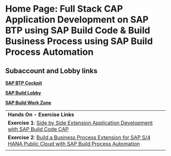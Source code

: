 # Home Page: Full Stack CAP Application Development on SAP BTP using SAP Build Code & Build Business Process using SAP Build Process Automation
 
## Subaccount and Lobby links

**[SAP BTP Cockpit](https://emea.cockpit.btp.cloud.sap/cockpit/?idp=aviss4yru.accounts.ondemand.com#/globalaccount/6378f0c6-1b1e-4b10-8517-171cbec05c3e/subaccount/980ca534-e07b-405a-827f-095dd4592203)**

**[SAP Build Lobby](https://hands-on-build-workshop-sn679jdj.eu10.build.cloud.sap/lobby)**

**[SAP Build Work Zone](https://hands-on-build-workshop-sn679jdj.dt.launchpad.cfapps.eu10.hana.ondemand.com/sites#Site-Directory)**

|  |
| - |
| **Hands On - Exercise Links** |
|**Exercise 1**:  [Side by Side Extension Application Development with SAP Build Code CAP](../../build-code/README.md) |
|**Exercise 2**: [Build a Business Process Extension for SAP S/4 HANA  Public Cloud with SAP Build Process Automation](../../build-process-automation/README.md)|
| |
